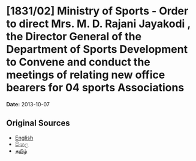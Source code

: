 # [1831/02] Ministry of Sports - Order to direct Mrs. M. D. Rajani Jayakodi , the Director General of the Department of Sports Development to Convene and conduct the meetings of relating new office bearers for 04 sports Associations

**Date:** 2013-10-07

## Original Sources

- [English](https://documents.gov.lk/view/extra-gazettes/2013/10/1831-02_E.pdf)
- [සිංහල](https://documents.gov.lk/view/extra-gazettes/2013/10/1831-02_S.pdf)
- [தமிழ்](https://documents.gov.lk/view/extra-gazettes/2013/10/1831-02_T.pdf)
